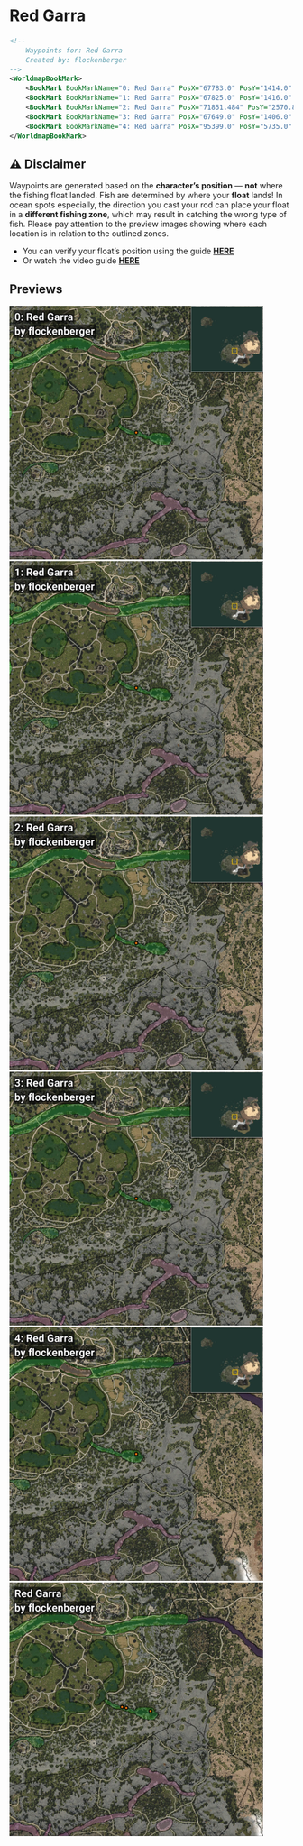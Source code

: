 # Red Garra
```xml
<!--
    Waypoints for: Red Garra
    Created by: flockenberger
-->
<WorldmapBookMark>
    <BookMark BookMarkName="0: Red Garra" PosX="67783.0" PosY="1414.0" PosZ="-128952.0" />
    <BookMark BookMarkName="1: Red Garra" PosX="67825.0" PosY="1416.0" PosZ="-128954.0" />
    <BookMark BookMarkName="2: Red Garra" PosX="71851.484" PosY="2570.8308" PosZ="-129910.84" />
    <BookMark BookMarkName="3: Red Garra" PosX="67649.0" PosY="1406.0" PosZ="-129022.0" />
    <BookMark BookMarkName="4: Red Garra" PosX="95399.0" PosY="5735.0" PosZ="-132947.0" />
</WorldmapBookMark>
```

## ⚠️ Disclaimer
Waypoints are generated based on the __**character’s position**__ — __not__ where the fishing float landed.
Fish are determined by where your **float** lands!
In ocean spots especially, the direction you cast your rod can place your float in a **different fishing zone**, which may result in catching the wrong type of fish.
Please pay attention to the preview images showing where each location is in relation to the outlined zones.

- You can verify your float’s position using the guide [**HERE**](https://flockenberger.github.io/bdo-fish-position/)
- Or watch the video guide [**HERE**](https://youtu.be/t-VXcRoNojk)

## Previews
<img src="./Red Garra_0_Preview.webp" width="450"/> <img src="./Red Garra_1_Preview.webp" width="450"/> <img src="./Red Garra_2_Preview.webp" width="450"/> <img src="./Red Garra_3_Preview.webp" width="450"/> <img src="./Red Garra_4_Preview.webp" width="450"/> <img src="./Red Garra_Preview.webp" width="450"/> 